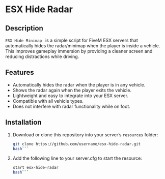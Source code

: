 # ESX Hide Radar

## Description
`ESX Hide Minimap ` is a simple script for FiveM ESX servers that automatically hides the radar/minimap when the player is inside a vehicle. This improves gameplay immersion by providing a cleaner screen and reducing distractions while driving.

## Features
- Automatically hides the radar when the player is in any vehicle.
- Shows the radar again when the player exits the vehicle.
- Lightweight and easy to integrate into your ESX server.
- Compatible with all vehicle types.
- Does not interfere with radar functionality while on foot.

## Installation

1. Download or clone this repository into your server’s `resources` folder:
   ```bash
   git clone https://github.com/username/esx-hide-radar.git
   bash```
2. Add the following line to your server.cfg to start the resource:
   ```bash
   start esx-hide-radar
   bash```

